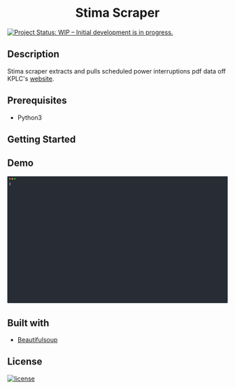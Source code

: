 <h1 align="center"><b>Stima Scraper</b></h1>

[![Project Status: WIP – Initial development is in progress.](https://www.repostatus.org/badges/latest/wip.svg)](https://github.com/DanNduati/Jokes_api)

## <b>Description</b>


Stima scraper extracts and pulls scheduled power interruptions pdf data off KPLC's [website](https://kplc.co.ke/category/view/50/planned-power-interruptions).

## <b>Prerequisites</b>
- Python3

## <b>Getting Started</b>

## Demo
<p align="center">
<img src="images/demo.svg">
</p>

## Built with
- [Beautifulsoup](https://beautiful-soup-4.readthedocs.io/en/latest/)


## <b>License</b>
[![license](https://img.shields.io/github/license/mashape/apistatus.svg?style=for-the-badge)](LICENSE)
